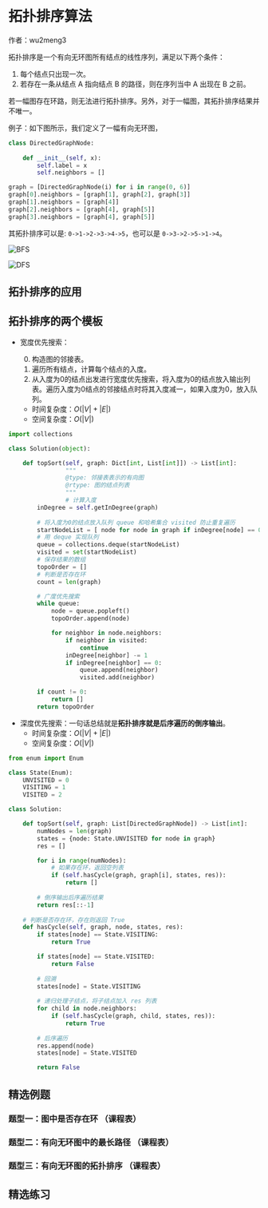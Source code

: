# 拓扑排序算法

作者：wu2meng3

拓扑排序是一个有向无环图所有结点的线性序列，满足以下两个条件：

1. 每个结点只出现一次。
2. 若存在一条从结点 A 指向结点 B 的路径，则在序列当中 A 出现在 B 之前。

若一幅图存在环路，则无法进行拓扑排序。另外，对于一幅图，其拓扑排序结果并不唯一。

例子：如下图所示，我们定义了一幅有向无环图，

```python
class DirectedGraphNode:
  
    def __init__(self, x):
        self.label = x
        self.neighbors = []

graph = [DirectedGraphNode(i) for i in range(0, 6)]
graph[0].neighbors = [graph[1], graph[2], graph[3]]
graph[1].neighbors = [graph[4]]
graph[2].neighbors = [graph[4], graph[5]]
graph[3].neighbors = [graph[4], graph[5]]
```

其拓扑排序可以是: `0->1->2->3->4->5`，也可以是 `0->3->2->5->1->4`。

![BFS](/Users/billywu/Coding/AlgoWiki/AlgoWiki/TopologicalSort/BFS.png)

![DFS](/Users/billywu/Coding/AlgoWiki/AlgoWiki/TopologicalSort/DFS.png)

## 拓扑排序的应用



## 拓扑排序的两个模板

* 宽度优先搜索：

  0. 构造图的邻接表。
  1. 遍历所有结点，计算每个结点的入度。
  2. 从入度为0的结点出发进行宽度优先搜索，将入度为0的结点放入输出列表。遍历入度为0结点的邻接结点时将其入度减一，如果入度为0，放入队列。

  * 时间复杂度：$O(|V|+|E|)$
  * 空间复杂度：$O(|V|)$

```python
import collections

class Solution(object):

	def topSort(self, graph: Dict[int, List[int]]) -> List[int]:
				"""
				@type: 邻接表表示的有向图
				@rtype: 图的结点列表
				"""
				# 计算入度
        inDegree = self.getInDegree(graph)
				
        # 将入度为0的结点放入队列 queue 和哈希集合 visited 防止重复遍历
        startNodeList = [ node for node in graph if inDegree[node] == 0]
        # 用 deque 实现队列
        queue = collections.deque(startNodeList)
        visited = set(startNodeList)
        # 保存结果的数组
        topoOrder = []
        # 判断是否存在环
        count = len(graph)

        # 广度优先搜索
        while queue:
            node = queue.popleft()
            topoOrder.append(node)

            for neighbor in node.neighbors:
                if neighbor in visited:
                    continue
                inDegree[neighbor] -= 1
                if inDegree[neighbor] == 0:
                    queue.append(neighbor)
                    visited.add(neighbor)

        if count != 0:
            return []
        return topoOrder
```

* 深度优先搜索：一句话总结就是**拓扑排序就是后序遍历的倒序输出**。
	* 时间复杂度：$O(|V|+|E|)$
  * 空间复杂度：$O(|V|)$

```python
from enum import Enum

class State(Enum):
    UNVISITED = 0
    VISITING = 1
    VISITED = 2

class Solution:

    def topSort(self, graph: List[DirectedGraphNode]) -> List[int]:
        numNodes = len(graph)
        states = {node: State.UNVISITED for node in graph}
        res = []

        for i in range(numNodes):
            # 如果存在环，返回空列表
            if (self.hasCycle(graph, graph[i], states, res)):
                return []
        
        # 倒序输出后序遍历结果
        return res[::-1]
		
    # 判断是否存在环，存在则返回 True
    def hasCycle(self, graph, node, states, res):
        if states[node] == State.VISITING:
            return True

        if states[node] == State.VISITED:
            return False
        
        # 回溯
        states[node] = State.VISITING
        
        # 递归处理子结点，将子结点加入 res 列表
        for child in node.neighbors:
            if (self.hasCycle(graph, child, states, res)):
                return True
        
        # 后序遍历
        res.append(node)
        states[node] = State.VISITED

        return False
```

## 精选例题

### 题型一：图中是否存在环 （课程表）

### 题型二：有向无环图中的最长路径 （课程表）

### 题型三：有向无环图的拓扑排序 （课程表）

## 精选练习
